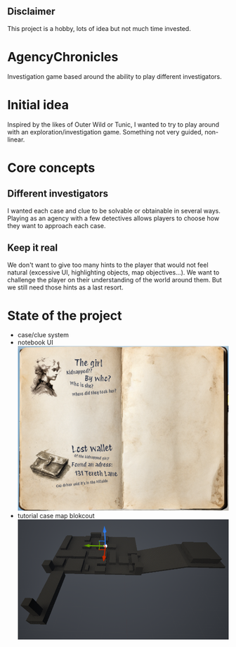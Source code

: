 ## Disclaimer
This project is a hobby, lots of idea but not much time invested.

# AgencyChronicles
Investigation game based around the ability to play different investigators.

# Initial idea
Inspired by the likes of Outer Wild or Tunic, I wanted to try to play around with an exploration/investigation game.
Something not very guided, non-linear.

# Core concepts
## Different investigators
I wanted each case and clue to be solvable or obtainable in several ways. Playing as an agency with a few detectives allows players to choose how they want to approach each case.

## Keep it real
We don't want to give too many hints to the player that would not feel natural (excessive UI, highlighting objects, map objectives...). We want to challenge the player on their understanding of the world around them.
But we still need those hints as a last resort.

# State of the project
- case/clue system
- notebook UI
![Player notebook](/Resources/SC_Notebook.png)
- tutorial case map blokcout
![Tutorial map blockout](Resources/SC_Blockout.png)
